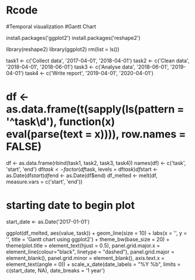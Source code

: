 # Rcode
#Temporal visualization 
#Gantt Chart

install.packages('ggplot2')
install.packages('reshape2')

library(reshape2)
library(ggplot2)
rm(list = ls())


task1 <- c('Collect data', '2017-04-01', '2018-04-01')
task2 <- c('Clean data', '2018-04-01', '2018-06-01')
task3 <- c('Analyse data', '2018-06-01', '2019-04-01')
task4 <- c('Write report', '2019-04-01', '2020-04-01')


# df <- as.data.frame(t(sapply(ls(pattern = '^task\\d'), function(x) eval(parse(text = x)))), row.names = FALSE)

df <- as.data.frame(rbind(task1, task2, task3, task4))
names(df) <- c('task', 'start', 'end')
df$task <- factor(df$task, levels = df$task)
df$start <- as.Date(df$start)
df$end <- as.Date(df$end)
df_melted <- melt(df, measure.vars = c('start', 'end'))


# starting date to begin plot
start_date <- as.Date('2017-01-01')

ggplot(df_melted, aes(value, task)) + 
  geom_line(size = 10) +
  labs(x = '', y = '', title = 'Gantt chart using ggplot2') +
  theme_bw(base_size = 20) +
  theme(plot.title = element_text(hjust = 0.5),
        panel.grid.major.x = element_line(colour="black", linetype = "dashed"),
        panel.grid.major = element_blank(),
        panel.grid.minor = element_blank(),
        axis.text.x = element_text(angle = 0)) +
  scale_x_date(date_labels = "%Y %b", limits = c(start_date, NA), date_breaks = '1 year')
